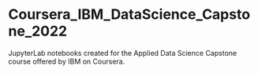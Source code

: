 # Coursera_IBM_DataScience_Capstone_2022

JupyterLab notebooks created for the Applied Data Science Capstone course offered by IBM on Coursera.
